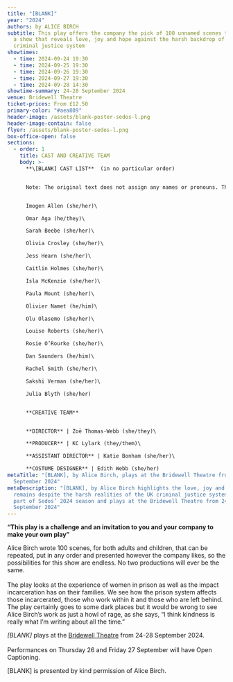 ```yaml
---
title: "[BLANK]"
year: "2024"
authors: by ALICE BIRCH
subtitle: This play offers the company the pick of 100 unnamed scenes to create
  a show that reveals love, joy and hope against the harsh backdrop of the UK
  criminal justice system
showtimes:
  - time: 2024-09-24 19:30
  - time: 2024-09-25 19:30
  - time: 2024-09-26 19:30
  - time: 2024-09-27 19:30
  - time: 2024-09-28 14:30
showtime-summary: 24-28 September 2024
venue: Bridewell Theatre
ticket-prices: From £12.50
primary-color: "#aea809"
header-image: /assets/blank-poster-sedos-l.png
header-image-contain: false
flyer: /assets/blank-poster-sedos-l.png
box-office-open: false
sections:
  - order: 1
    title: CAST AND CREATIVE TEAM
    body: >-
      **\[BLANK] CAST LIST**  (in no particular order) 


      Note: The original text does not assign any names or pronouns. This gives the cast the exciting chance to build their own character based on the scenes selected by our director. 


      Imogen Allen (she/her)\

      Omar Aga (he/they)\

      Sarah Beebe (she/her)\

      Olivia Crosley (she/her)\

      Jess Hearn (she/her)\

      Caitlin Holmes (she/her)\

      Isla McKenzie (she/her)\

      Paula Mount (she/her)\

      Olivier Namet (he/him)\

      Olu Olasemo (she/her)\

      Louise Roberts (she/her)\

      Rosie O’Rourke (she/her)\

      Dan Saunders (he/him)\

      Rachel Smith (she/her)\

      Sakshi Verman (she/her)\

      Julia Blyth (she/her)


      **CREATIVE TEAM**


      **DIRECTOR** | Zoë Thomas-Webb (she/they)\

      **PRODUCER** | KC Lylark (they/them)\

      **ASSISTANT DIRECTOR** | Katie Bonham (she/her)\

      **COSTUME DESIGNER** | Edith Webb (she/her)
metaTitle: "[BLANK], by Alice Birch, plays at the Bridewell Theatre from 24-28
  September 2024"
metaDescription: "[BLANK], by Alice Birch highlights the love, joy and hope that
  remains despite the harsh realities of the UK criminal justice system. It is
  part of Sedos’ 2024 season and plays at the Bridewell Theatre from 24-28
  September 2024"
---
```

**“This play is a challenge and an invitation to you and your company to make your own play”**

Alice Birch wrote 100 scenes, for both adults and children, that can be repeated, put in any order and presented however the company likes, so the possibilities for this show are endless. No two productions will ever be the same.\
\
The play looks at the experience of women in prison as well as the impact incarceration has on their families. We see how the prison system affects those incarcerated, those who work within it and those who are left behind. The play certainly goes to some dark places but it would be wrong to see Alice Birch’s work as just a howl of rage, as she says, “I think kindness is really what I’m writing about all the time.” 

*\[﻿BLANK]* plays at the [Bridewell Theatre](https://www.sedos.co.uk/venues/bridewell) from 24-28 September 2024.\
\
Performances on Thursday 26 and Friday 27 September will have Open Captioning.

\[﻿BLANK] is presented by kind permission of Alice Birch.